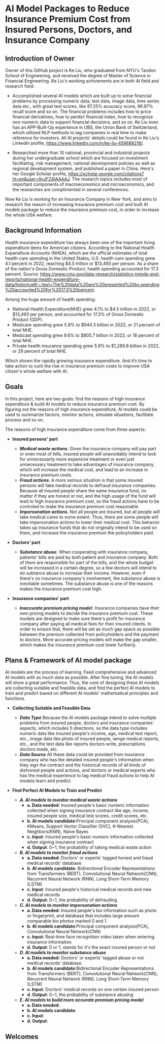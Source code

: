 # AI Model Packages to Reduce Insurance Premium Cost from Insured Persons, Doctors, and Insurance Company

## Introduction of Owner

Owner of this GitHub project is Ke Liu, who graduated from NYU's Tandon School of Engineering, and received the degree of Master of Science in Financial Engineering. Ke Liu's working achivements are in both AI field and research field:

- Accomplished several AI models which are built up to solve financial problems by processing numeric data, text data, image data, time series data etc., with great test scores, like 97.25% acuuracy score, 96.97% recall score and so on. The financial problems includes how to price financial derivatives, how to perdict financial index, how to recognize non-numeric data to support financial decisions, and so on. Ke Liu even has an APP-Built-Up experience in UBS, the Union Bank of Switzerland, which utilized NLP methods to tag companies in real time to make reference for investors. All AI projects' details could be found in Ke Liu's LinkedIn profile, https://www.linkedin.com/in/ke-liu-459688218/.

- Researched more than 10 national, provincial and industrial projects during her undergraduate school which are focused on investment facilitating, risk management, national development policies as well as regional development system, and published a paper in China. Here's her Google Scholar profile, https://scholar.google.com/citations?hl=en&user=8yJFZ4IAAAAJ. The research topics includes most of important components of macroeconomics and microeconomics, and the researches are complimented in several conferences. 

Now Ke Liu is working for an Insurance Company in New York, and aims to research the reason of increasing insurance premium cost and built AI models package to reduce the insurance premium cost, in order to increase the whole USA welfare.

## Background Information

Health insurance expenditure has always been one of the important living expenditure items for American citizens. According to the National Health Expenditure Accounts (NHEA), which are the official estimates of total health care spending in the United States, U.S. health care spending grew 4.1 percent in 2022, reaching $4.5 trillion or $13,493 per person. As a share of the nation's Gross Domestic Product, health spending accounted for 17.3 percent. Source: https://www.cms.gov/data-research/statistics-trends-and-reports/national-health-expenditure-data/historical#:~:text=The%20data%20are%20presented%20by,spending%20accounted%20for%2017.3%20percent.

Among the huge amount of health spending:
- National Health Expenditure(NHE) grew 4.1% to $4.5 trillion in 2022, or $13,493 per person, and accounted for 17.3% of Gross Domestic Product (GDP).
- Medicare spending grew 5.9% to $944.3 billion in 2022, or 21 percent of total NHE.
- Medicaid spending grew 9.6% to $805.7 billion in 2022, or 18 percent of total NHE.
- Private health insurance spending grew 5.9% to $1,289.8 billion in 2022, or 29 percent of total NHE.

Which shown the rapidly growing insurance expenditure. And it’s time to take action to curb the rise in insurance premium costs to improve USA citizen's whole welfare with AI.

## Goals

In this project, here are two goals: find the reasons of high insurance expenditure & build AI models to reduce insurance premium cost. By figuring out the reasons of high insurance expenditure, AI models could be used to summarize factors, monitor actions, simulate situations, facilitate process and so on.

The reasons of high insurance expenditure come from three aspects:

- **Insured persons' part**
  - ***Medical waste actions***. Given the insurance company will pay part or even most of bills, insured people will unavoidably intend to look for unnecessarily more expensive treatment or even just unnecessary treatment to take advantages of insurance company, which will increase the medical cost, and lead to an increase in insurance premium costs.
  - ***Fraud actions***. A more serious situation is that some insured persons will fake medical records to defraud insurance companies. Because all insured people share the same insurance fund, no matter if they are honest or not, and the high usage of the fund will lead to high insurance premium cost, so the fraud actions have to be controled to make the insurance premium cost reasonable.
  - ***Impersonation actions***. Not all people are insured, but all people will take medical cares to some extent. Thus, there are some people will take impersonation actions to lower their medical cost. This behavior takes up insurance funds that do not originally intend to be used on them, and increase the insurance premium the policyholders paid.

- **Doctors' part**
  - ***Substance abuse***. When cooperating with insurance company, patients' bills are paid by both patient and insurance company. Both of them are responsible for part of the bills, and the whole budget will be increased in a certain degree, so a few doctors will intend to do subtance abuse to increase their income. However, even if there's no insurance company's involvement, the substance abuse is inevitable sometimes. The substance abuse is one of the reasons makes the insurance premium cost high.
 
- **Insurance companies' part**
  - ***Inaccurate premium pricing model***. Insurance companies have their own pricing models to decide the insurance premium cost. These models are designed to make sure there's profit for insurance company after paying all medical fees for their insured clients. In order to ensure that, there will be set as much gap space as possible between the premium collected from policyholders and the payment to doctors. More accurate pricing models will make the gap smaller, which makes the insurance premium cost lower furtherly.


## Plans & Framework of AI model package

AI models are the process of learning. Feed comprehensive and advanced AI models with as much data as possible. After fine tuning, the AI models will show a great performance. Thus, the core of designing these AI models are collecting suitable and feasible data, and find the perfect AI models to train and predict based on different AI models' mathematical principles and functions.

- **Collecting Suitable and Feasible Data**
  - ***Data Type***
    Because the AI models package intend to solve multiple problems from insured people, doctors and insurance companies' aspects, which includes 5 directions, so the data type includes numeric data like insured people's income, age, medical test report, etc., image data like photo of insured people, iamge medical reports, etc., and the text data like reports doctors write, prescriptions doctors made, etc.
  - ***Data Source***
    All these data could be provided from insurance company who has the detailed insured people's information when they sign the contract and the historical records of all kinds of dishonest people and actions, and doctors or medical experts who has the medical experience to tag medical fraud actions to help AI models learn and predict.
  
- **Find Perfect AI Models to Train and Predict**
  - ***A. AI models to monitor medical waste actions***
    - **a. Data needed**: Insured people's basic numeric information collected when signing insurance contract like age, income, insured people size, medical test scores, credit scores, etc.
    - **b. AI models candidate**:Principal component analysis(PCA), KMeans, Support Vector Classifier (SVC), K-Nearest Neighbors(KNN), Naive Bayes
    - **c. Input**: Insured people's basic numeric information collected when signing insurance contract
    - **d. Output**: 0~1, the probability of taking medical waste action
  - ***B. AI models to monitor fraud actions***
    - **a. Data needed**: Doctors' or experts' tagged honest and fraud medical records' database.
    - **b. AI models candidate**: Bidirectional Encoder Representations from Transformers (BERT), Convolutional Neural Network(CNN), Recurrent Neural Network (RNN), Long Short-Term Memory (LSTM)
    - **c. Input**: Insured people's historical medical records and new medical records
    - **d. Output**: 0~1, the probability of defrauding
  - ***C. AI models to monitor impersonation actions***
    - **a. Data needed**: Insured people's bio information such as photo or fingerprint, and database that includes large amount comparable bio photos marked 0 and 1.
    - **b. AI models candidate**:Principal component analysis(PCA), Convolutional Neural Network(CNN)
    - **c. Input**: Real-time face recognition video taken when entering insurance information
    - **d. Output**: 0 or 1, stands for it's the exact insured person or not 
  - ***D. AI models to monitor substance abuse***
    - **a. Data needed**: Doctors' or experts' tagged abuse or not medical records' database.
    - **b. AI models candidate**:Bidirectional Encoder Representations from Transformers (BERT), Convolutional Neural Network(CNN), Recurrent Neural Network (RNN), Long Short-Term Memory (LSTM)
    - **c. Input**: Doctors' medical records on one certain insured person
    - **d. Output**: 0~1, the probability of substance abusing
  - ***E. AI models to build more accurate premium pricing model***
    - **a. Data needed**:
    - **b. AI models candidate**:
    - **c. Input**:
    - **d. Output**:
      
## Welcomes

